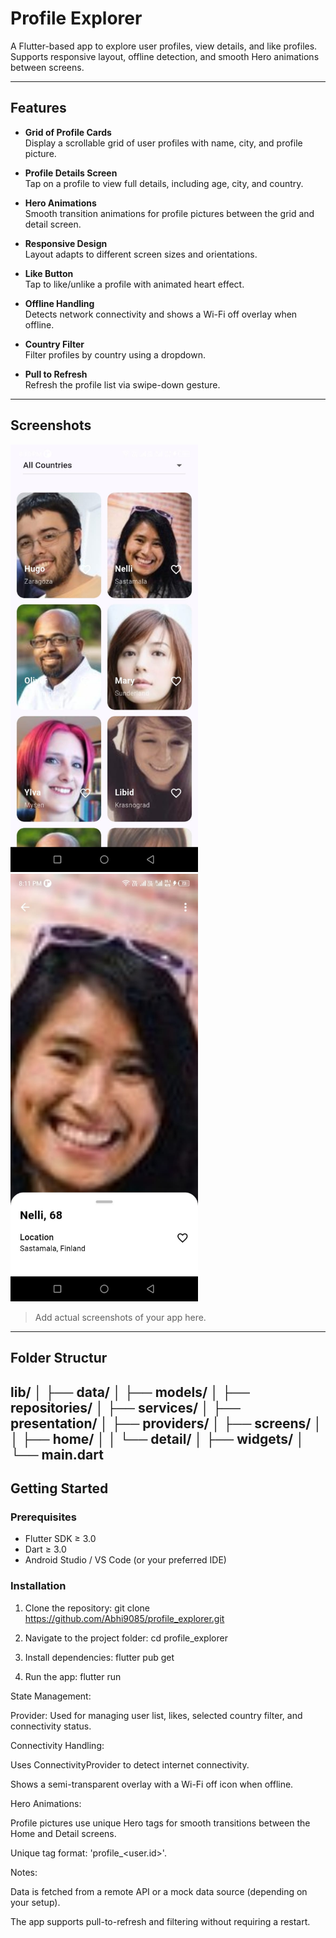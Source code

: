 # Profile Explorer

A Flutter-based app to explore user profiles, view details, and like profiles. Supports responsive layout, offline detection, and smooth Hero animations between screens.

---

## Features

- **Grid of Profile Cards**  
  Display a scrollable grid of user profiles with name, city, and profile picture.

- **Profile Details Screen**  
  Tap on a profile to view full details, including age, city, and country.

- **Hero Animations**  
  Smooth transition animations for profile pictures between the grid and detail screen.

- **Responsive Design**  
  Layout adapts to different screen sizes and orientations.

- **Like Button**  
  Tap to like/unlike a profile with animated heart effect.

- **Offline Handling**  
  Detects network connectivity and shows a Wi-Fi off overlay when offline.

- **Country Filter**  
  Filter profiles by country using a dropdown.

- **Pull to Refresh**  
  Refresh the profile list via swipe-down gesture.

---

## Screenshots
<img src="home_screen.jpg" alt="Home Screen" width="300" />
<img src="detail_screen.jpg" alt="Detail Screen" width="300" />
  

> Add actual screenshots of your app here.

---
## Folder Structur

lib/
│
├── data/
│   ├── models/
│   ├── repositories/
│   ├── services/
│
├── presentation/
│   ├── providers/
│   ├── screens/
│   │   ├── home/
│   │   └── detail/
│   ├── widgets/
│
└── main.dart
---

## Getting Started

### Prerequisites

- Flutter SDK ≥ 3.0
- Dart ≥ 3.0
- Android Studio / VS Code (or your preferred IDE)

### Installation

1. Clone the repository:
git clone https://github.com/Abhi9085/profile_explorer.git

2. Navigate to the project folder:
cd profile_explorer

3. Install dependencies:
flutter pub get

4. Run the app:
flutter run

State Management:

Provider: Used for managing user list, likes, selected country filter, and connectivity status.

Connectivity Handling:

Uses ConnectivityProvider to detect internet connectivity.

Shows a semi-transparent overlay with a Wi-Fi off icon when offline.

Hero Animations:

Profile pictures use unique Hero tags for smooth transitions between the Home and Detail screens.

Unique tag format: 'profile_<user.id>'.

Notes:

Data is fetched from a remote API or a mock data source (depending on your setup).

The app supports pull-to-refresh and filtering without requiring a restart.

